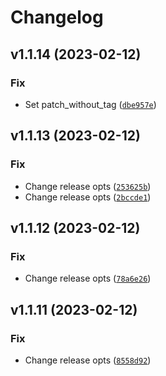 # Changelog

<!--next-version-placeholder-->

## v1.1.14 (2023-02-12)
### Fix
* Set patch_without_tag ([`dbe957e`](https://github.com/ripvannwinkler/python-simple-menu/commit/dbe957e5a7942027c36de28c9a2d1e73d7764494))

## v1.1.13 (2023-02-12)
### Fix
* Change release opts ([`253625b`](https://github.com/ripvannwinkler/python-simple-menu/commit/253625b0d93beec058d767eb29ee8ad11573a1cc))
* Change release opts ([`2bccde1`](https://github.com/ripvannwinkler/python-simple-menu/commit/2bccde144502c3084492084312cca52d4439ce78))

## v1.1.12 (2023-02-12)
### Fix
* Change release opts ([`78a6e26`](https://github.com/ripvannwinkler/python-simple-menu/commit/78a6e26f39e99ec9dc72b3eb521b6585fd98e803))

## v1.1.11 (2023-02-12)
### Fix
* Change release opts ([`8558d92`](https://github.com/ripvannwinkler/python-simple-menu/commit/8558d92098b94a296e7f62bbafb856f6787c8da3))
